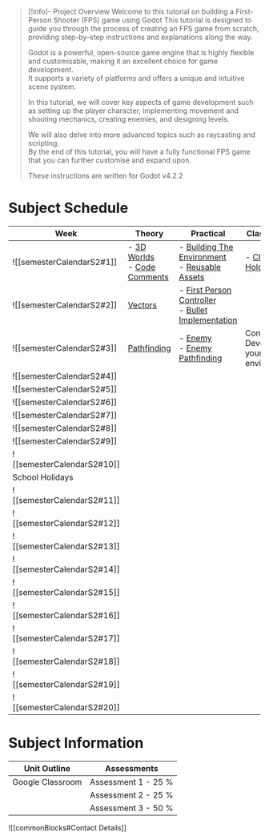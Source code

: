 > [!info]- Project Overview
> Welcome to this tutorial on building a First-Person Shooter (FPS) game using Godot
>   This tutorial is designed to guide you through the process of creating an FPS game from scratch, providing step-by-step instructions and explanations along the way.  
>   
>   Godot is a powerful, open-source game engine that is highly flexible and customisable, making it an excellent choice for game development.   
>   It supports a variety of platforms and offers a unique and intuitive scene system.    
>   
>   In this tutorial, we will cover key aspects of game development such as setting up the player character, implementing movement and shooting mechanics, creating enemies, and designing levels.   
>   
>   We will also delve into more advanced topics such as raycasting and scripting.    
>   By the end of this tutorial, you will have a fully functional FPS game that you can further customise and expand upon.  
>   
>   These instructions are written for Godot v4.2.2  

# Subject Schedule

| Week                       | Theory                                                                          | Practical                                                                                                                                                                                                                      | Class Tasks                                            | Assessment |
| -------------------------- | ------------------------------------------------------------------------------- | ------------------------------------------------------------------------------------------------------------------------------------------------------------------------------------------------------------------------------ | ------------------------------------------------------ | ---------- |
| ![[semesterCalendarS2#1]]  | - [3D Worlds](ISD/2%20-%20Digital%20Applications/_topics/theory/3D%20Worlds.md) <br> - [Code Comments](ISD/2%20-%20Digital%20Applications/_topics/theory/Code%20Comments.md)   | - [Building The Environment](ISD/2%20-%20Digital%20Applications/_topics/tutorials/Building%20The%20Environment.md) <br>- [Reusable Assets](ISD/2%20-%20Digital%20Applications/_topics/tutorials/Reusable%20Assets.md)          | - [Clone Holocron](_sharedContent/Clone%20Holocron.md) |            |
| ![[semesterCalendarS2#2]]  | [Vectors](ISD/2%20-%20Digital%20Applications/_topics/theory/Vectors.md)         | - [First Person Controller](ISD/2%20-%20Digital%20Applications/_topics/tutorials/First%20Person%20Controller.md)<br>- [Bullet Implementation](ISD/2%20-%20Digital%20Applications/_topics/tutorials/Bullet%20Implementation.md) |                                                        |            |
| ![[semesterCalendarS2#3]]  | [Pathfinding](ISD/2%20-%20Digital%20Applications/_topics/theory/Pathfinding.md) | - [Enemy](ISD/2%20-%20Digital%20Applications/_topics/tutorials/Enemy.md) <br>- [Enemy Pathfinding](ISD/2%20-%20Digital%20Applications/_topics/tutorials/Enemy%20Pathfinding.md) <br>                                           | Continue Developing your environment.                  |            |
| ![[semesterCalendarS2#4]]  |                                                                                 |                                                                                                                                                                                                                                |                                                        |            |
| ![[semesterCalendarS2#5]]  |                                                                                 |                                                                                                                                                                                                                                |                                                        |            |
| ![[semesterCalendarS2#6]]  |                                                                                 |                                                                                                                                                                                                                                |                                                        |            |
| ![[semesterCalendarS2#7]]  |                                                                                 |                                                                                                                                                                                                                                |                                                        |            |
| ![[semesterCalendarS2#8]]  |                                                                                 |                                                                                                                                                                                                                                |                                                        |            |
| ![[semesterCalendarS2#9]]  |                                                                                 |                                                                                                                                                                                                                                |                                                        |            |
| ![[semesterCalendarS2#10]] |                                                                                 |                                                                                                                                                                                                                                |                                                        |            |
| School Holidays            |                                                                                 |                                                                                                                                                                                                                                |                                                        |            |
| ![[semesterCalendarS2#11]] |                                                                                 |                                                                                                                                                                                                                                |                                                        |            |
| ![[semesterCalendarS2#12]] |                                                                                 |                                                                                                                                                                                                                                |                                                        |            |
| ![[semesterCalendarS2#13]] |                                                                                 |                                                                                                                                                                                                                                |                                                        |            |
| ![[semesterCalendarS2#14]] |                                                                                 |                                                                                                                                                                                                                                |                                                        |            |
| ![[semesterCalendarS2#15]] |                                                                                 |                                                                                                                                                                                                                                |                                                        |            |
| ![[semesterCalendarS2#16]] |                                                                                 |                                                                                                                                                                                                                                |                                                        |            |
| ![[semesterCalendarS2#17]] |                                                                                 |                                                                                                                                                                                                                                |                                                        |            |
| ![[semesterCalendarS2#18]] |                                                                                 |                                                                                                                                                                                                                                |                                                        |            |
| ![[semesterCalendarS2#19]] |                                                                                 |                                                                                                                                                                                                                                |                                                        |            |
| ![[semesterCalendarS2#20]] |                                                                                 |                                                                                                                                                                                                                                |                                                        |            |

# Subject Information

| Unit Outline     | Assessments         |
| ---------------- | ------------------- |
| Google Classroom | Assessment 1 - 25 % |
|                  | Assessment 2 - 25 % |
|                  | Assessment 3 - 50 % |


![[commonBlocks#Contact Details]]
  
